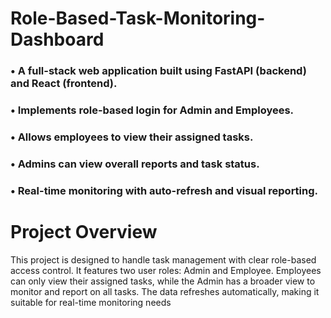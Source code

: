 # Role-Based-Task-Monitoring-Dashboard
### • A full-stack web application built using FastAPI (backend) and React (frontend). 
### • Implements role-based login for Admin and Employees. 
### • Allows employees to view their assigned tasks. 
### • Admins can view overall reports and task status. 
### • Real-time monitoring with auto-refresh and visual reporting.

#  Project Overview
This project is designed to handle task management with clear role-based access control. It features two user roles: Admin and Employee. Employees can only view their assigned tasks, while the Admin has a broader view to monitor and report on all tasks. The data refreshes automatically, making it suitable for real-time monitoring needs
